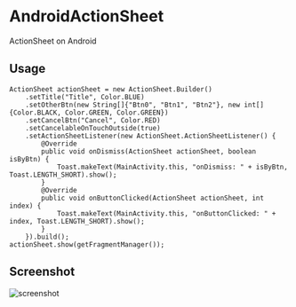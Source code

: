 # AndroidActionSheet
ActionSheet on Android

## Usage
```
ActionSheet actionSheet = new ActionSheet.Builder()
    .setTitle("Title", Color.BLUE)
    .setOtherBtn(new String[]{"Btn0", "Btn1", "Btn2"}, new int[]{Color.BLACK, Color.GREEN, Color.GREEN})
    .setCancelBtn("Cancel", Color.RED)
    .setCancelableOnTouchOutside(true)
    .setActionSheetListener(new ActionSheet.ActionSheetListener() {
        @Override
        public void onDismiss(ActionSheet actionSheet, boolean isByBtn) {
            Toast.makeText(MainActivity.this, "onDismiss: " + isByBtn, Toast.LENGTH_SHORT).show();
        }
        @Override
        public void onButtonClicked(ActionSheet actionSheet, int index) {
            Toast.makeText(MainActivity.this, "onButtonClicked: " + index, Toast.LENGTH_SHORT).show();
        }
    }).build();                
actionSheet.show(getFragmentManager());
```

## Screenshot
![screenshot](https://github.com/zongjingyao/AndroidActionSheet/blob/master/screenshot/example.png?raw=true)
